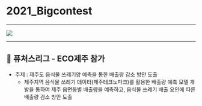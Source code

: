 # 2021_Bigcontest
----
![](https://images.velog.io/images/suhyun-guri/post/0a01616b-e1ef-49c1-917f-5f6626a47d1a/image.png)


----
## 💫 퓨처스리그 - ECO제주 참가
* 주제 : 제주도 음식물 쓰레기양 예측을 통한 배출량 감소 방안 도출
	- 제주지역 음식물 쓰레기 데이터(제주테크노파크)를 활용한 배출량 예측 모델 개발을 통하여 제주 읍면동별 배출량을 예측하고, 음식물 쓰레기 배출 요인에 따른 배출량 감소 방안 도출

